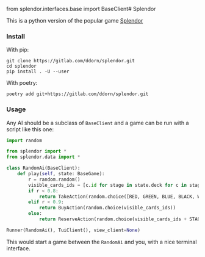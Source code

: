 from splendor.interfaces.base import BaseClient# Splendor

This is a python version of the popular game [Splendor](https://www.spacecowboys.fr/splendor/)

### Install

With pip:
```shell script
git clone https://gitlab.com/ddorn/splendor.git
cd splendor
pip install . -U --user
```

With poetry:
```shell script
poetry add git+https://gitlab.com/ddorn/splendor.git
```

### Usage

Any AI should be a subclass of `BaseClient` and a game can be run with a script like this one:

```python
import random

from splendor import *
from splendor.data import *

class RandomAi(BaseClient):
    def play(self, state: BaseGame):
        r = random.random()
        visible_cards_ids = [c.id for stage in state.deck for c in stage]
        if r < 0.8:
            return TakeAction(random.choice([RED, GREEN, BLUE, BLACK, WHITE]))
        elif r < 0.9:
            return BuyAction(random.choice(visible_cards_ids))
        else:
            return ReserveAction(random.choice(visible_cards_ids + STAGES))

Runner(RandomAi(), TuiClient(), view_client=None)
```

This would start a game between the `RandomAi` and you, with a nice terminal interface.
